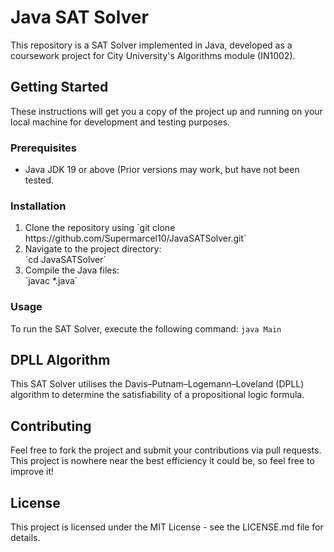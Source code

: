 # Java SAT Solver

This repository is a SAT Solver implemented in Java, developed as a coursework project for City University's Algorithms module (IN1002).

## Getting Started

These instructions will get you a copy of the project up and running on your local machine for development and testing purposes.

### Prerequisites

- Java JDK 19 or above (Prior versions may work, but have not been tested.

### Installation

<ol>
<li>Clone the repository using `git clone https://github.com/Supermarcel10/JavaSATSolver.git`</li>
<li>Navigate to the project directory:<br>
`cd JavaSATSolver`</li>
<li>Compile the Java files:<br>
`javac *.java`</li>
</ol>

### Usage

To run the SAT Solver, execute the following command:
`java Main`

## DPLL Algorithm

This SAT Solver utilises the Davis–Putnam–Logemann–Loveland (DPLL) algorithm to determine the satisfiability of a propositional logic formula.

## Contributing

Feel free to fork the project and submit your contributions via pull requests.
This project is nowhere near the best efficiency it could be, so feel free to improve it!

## License

This project is licensed under the MIT License - see the LICENSE.md file for details.
